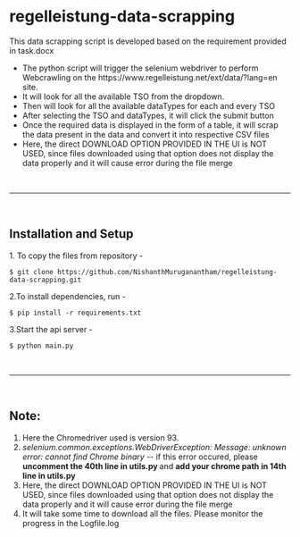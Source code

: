 # regelleistung-data-scrapping


<p>
This data scrapping script is developed based on the requirement provided in task.docx
</p>

<ul>
<li>
The python script will trigger the selenium webdriver to perform Webcrawling on the <a>https://www.regelleistung.net/ext/data/?lang=en</a> site. 
</li>
<li>It will look for all the available TSO from the dropdown.
</li>
<li>Then will look for all the available dataTypes for each and every TSO</li>
<li>After selecting the TSO and dataTypes, it will click the submit button</li>
<li>Once the required data is displayed in the form of a table, it will scrap the data present in the data and convert it into respective CSV files</li>
<li> Here, the direct DOWNLOAD OPTION PROVIDED IN THE UI is NOT USED, since files downloaded using that option does not display the data properly and it will cause error during the file merge</li>
</ul>
<br>
<hr>
<br>
<h2>Installation and Setup</h2>
1. To copy the files from repository -

    
    $ git clone https://github.com/NishanthMuruganantham/regelleistung-data-scrapping.git
    

2.To install dependencies, run -

    
    $ pip install -r requirements.txt
    
3.Start the api server - 
    
    $ python main.py

<br>
<hr>
<br>
<h2>Note:</h2>
<ol>
<li>Here the Chromedriver used is version 93.</li>
<li><i>selenium.common.exceptions.WebDriverException: Message: unknown error: cannot find Chrome binary</i> -- if this error occured, please <b>uncomment the 40th line in utils.py </b> and <b> add your chrome path in 14th line in utils.py</b></li>
<li>Here, the direct DOWNLOAD OPTION PROVIDED IN THE UI is NOT USED, since files downloaded using that option does not display the data properly and it will cause error during the file merge</li>
<li> It will take some time to download all the files. Please monitor the progress in the Logfile.log</li>
</ul>
